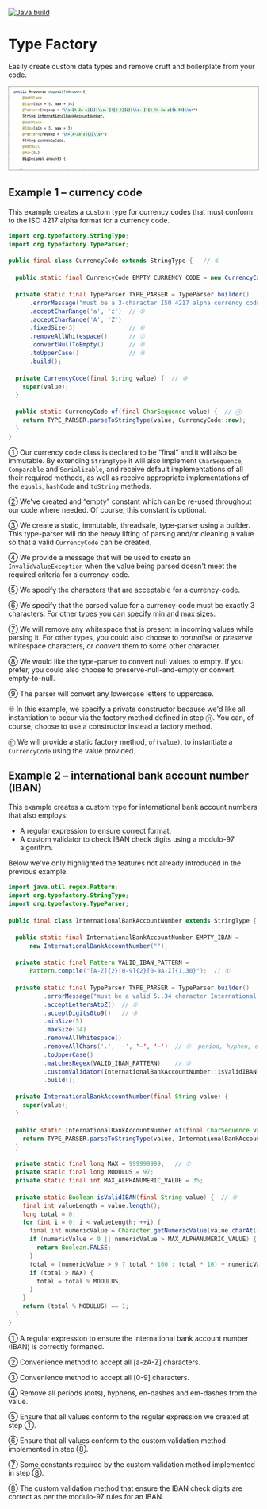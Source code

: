[![Java build](https://github.com/type-factory/type-factory/actions/workflows/maven.yml/badge.svg?branch=main)](https://github.com/type-factory/type-factory/actions/workflows/maven.yml)


Type Factory
============

Easily create custom data types and remove cruft and boilerplate from your code.

<picture>
  <source srcset="docs/intro-video-dark.gif" media="(prefers-color-scheme: dark)"/>
  <img src="docs/intro-video-light.gif" alt="intro video" style="border: 1px solid #AAAAAA;"/>
</picture>

Example 1 – currency code
-------------------------

This example creates a custom type for currency codes that must conform to the ISO 4217 alpha 
  format for a currency code. 

```java
import org.typefactory.StringType;
import org.typefactory.TypeParser;

public final class CurrencyCode extends StringType {   // ①

  public static final CurrencyCode EMPTY_CURRENCY_CODE = new CurrencyCode("");  // ②

  private static final TypeParser TYPE_PARSER = TypeParser.builder()       // ③
      .errorMessage("must be a 3-character ISO 4217 alpha currency code")  // ④
      .acceptCharRange('a', 'z')  // ⑤
      .acceptCharRange('A', 'Z')
      .fixedSize(3)               // ⑥
      .removeAllWhitespace()      // ⑦
      .convertNullToEmpty()       // ⑧
      .toUpperCase()              // ⑨
      .build();

  private CurrencyCode(final String value) {  // ⑩
    super(value);
  }

  public static CurrencyCode of(final CharSequence value) {  // ⑪
    return TYPE_PARSER.parseToStringType(value, CurrencyCode::new); 
  }
}
```
① Our currency code class is declared to be “final” and it will also be immutable.
  By extending `StringType` it will also implement `CharSequence`, `Comparable`
  and `Serializable`, and receive default implementations of all their required
  methods, as well as receive appropriate implementations of the `equals`,
  `hashCode` and `toString` methods.

② We've created and “empty” constant which can be re-used throughout our code
  where needed. Of course, this constant is optional.

③ We create a static, immutable, threadsafe, type-parser using a builder.
  This type-parser will do the heavy lifting of parsing and/or cleaning a
  value so that a valid `CurrencyCode` can be created.

④ We provide a message that will be used to create an `InvalidValueException`
  when the value being parsed doesn't meet the required criteria for a
  currency-code.

⑤ We specify the characters that are acceptable for a currency-code.

⑥ We specify that the parsed value for a currency-code must be exactly 3
  characters. For other types you can specify min and max sizes.

⑦ We will remove any whitespace that is present in incoming values while parsing
  it. For other types, you could also choose to _normalise_ or _preserve_
  whitespace characters, or _convert_ them to some other character.

⑧ We would like the type-parser to convert null values to empty. If you
  prefer, you could also choose to preserve-null-and-empty or convert
  empty-to-null.

⑨ The parser will convert any lowercase letters to uppercase.

⑩ In this example, we specify a private constructor because we'd like all
  instantiation to occur via the factory method defined in step ⑪. You can,
  of course, choose to use a constructor instead a factory method.

⑪ We will provide a static factory method, `of(value)`, to instantiate 
  a `CurrencyCode` using the value provided.


Example 2 – international bank account number (IBAN)
----------------------------------------------------

This example creates a custom type for international bank account numbers that also employs:

* A regular expression to ensure correct format.
* A custom validator to check IBAN check digits using a modulo-97 algorithm.

Below we've only highlighted the features not already introduced in the previous example.

```java
import java.util.regex.Pattern;
import org.typefactory.StringType;
import org.typefactory.TypeParser;

public final class InternationalBankAccountNumber extends StringType {

  public static final InternationalBankAccountNumber EMPTY_IBAN = 
      new InternationalBankAccountNumber("");

  private static final Pattern VALID_IBAN_PATTERN = 
      Pattern.compile("[A-Z]{2}[0-9]{2}[0-9A-Z]{1,30}");  // ①

  private static final TypeParser TYPE_PARSER = TypeParser.builder()
          .errorMessage("must be a valid 5..34 character International Bank Account Number (IBAN)")
          .acceptLettersAtoZ()  // ②
          .acceptDigits0to9()   // ③
          .minSize(5)
          .maxSize(34)
          .removeAllWhitespace()
          .removeAllChars('.', '-', '–', '—')  // ④  period, hyphen, en-dash and em-dash
          .toUpperCase()
          .matchesRegex(VALID_IBAN_PATTERN)    // ⑤
          .customValidator(InternationalBankAccountNumber::isValidIBAN)  // ⑥
          .build();

  private InternationalBankAccountNumber(final String value) {
    super(value);
  }

  public static InternationalBankAccountNumber of(final CharSequence value) {
    return TYPE_PARSER.parseToStringType(value, InternationalBankAccountNumber::new);
  }

  private static final long MAX = 999999999;   // ⑦
  private static final long MODULUS = 97;
  private static final int MAX_ALPHANUMERIC_VALUE = 35;

  private static Boolean isValidIBAN(final String value) {  // ⑧
    final int valueLength = value.length();
    long total = 0;
    for (int i = 0; i < valueLength; ++i) {
      final int numericValue = Character.getNumericValue(value.charAt((i + 4) % valueLength));
      if (numericValue < 0 || numericValue > MAX_ALPHANUMERIC_VALUE) {
        return Boolean.FALSE;
      }
      total = (numericValue > 9 ? total * 100 : total * 10) + numericValue;
      if (total > MAX) {
        total = total % MODULUS;
      }
    }
    return (total % MODULUS) == 1;
  }
}
```
① A regular expression to ensure the international bank account number (IBAN) is 
  correctly formatted.

② Convenience method to accept all [a-zA-Z] characters.

③ Convenience method to accept all [0-9] characters.

④ Remove all periods (dots), hyphens, en-dashes and em-dashes from the value.

⑤ Ensure that all values conform to the regular expression we created at step ①.

⑥ Ensure that all values conform to the custom validation method implemented 
  in step ⑧.

⑦ Some constants required by the custom validation method implemented in step ⑧.

⑧ The custom validation method that ensure the IBAN check digits are correct 
  as per the modulo-97 rules for an IBAN.


